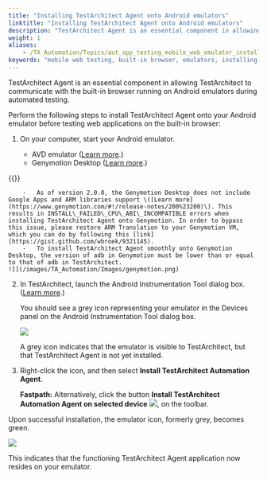 ```yaml
--- 
title: "Installing TestArchitect Agent onto Android emulators"
linktitle: "Installing TestArchitect Agent onto Android emulators"
description: "TestArchitect Agent is an essential component in allowing TestArchitect to communicate with the built-in browser running on Android emulators during automated testing."
weight: 1
aliases: 
    - /TA_Automation/Topics/aut_app_testing_mobile_web_emulator_installing_TA_Agent.html
keywords: "mobile web testing, built-in browser, emulators, installing agent, built-in browser testing, emulators, installing agent, TestArchitect Agent, built-in browser, emulators"
---
```


TestArchitect Agent is an essential component in allowing TestArchitect to communicate with the built-in browser running on Android emulators during automated testing.

Perform the following steps to install TestArchitect Agent onto your Android emulator before testing web applications on the built-in browser:

1.  On your computer, start your Android emulator.

    -   AVD emulator \([Learn more](http://developer.android.com/intl/vi/tools/devices/emulator.html#starting).\)
    -   Genymotion Desktop \([Learn more](https://www.genymotion.com/#!/developers/user-guide).\)

{{<restriction>}}

        -   As of version 2.0.0, the Genymotion Desktop does not include Google Apps and ARM libraries support \([Learn more](https://www.genymotion.com/#!/release-notes/200%23200)\). This results in INSTALL\_FAILED\_CPU\_ABI\_INCOMPATIBLE errors when installing TestArchitect Agent onto Genymotion. In order to bypass this issue, please restore ARM Translation to your Genymotion VM, which you can do by following this [link](https://gist.github.com/wbroek/9321145).
        -   To install TestArchitect Agent smoothly onto Genymotion Desktop, the version of adb in Genymotion must be lower than or equal to that of adb in TestArchitect.
    ![](/images/TA_Automation/Images/genymotion.png)

2.  In TestArchitect, launch the Android Instrumentation Tool dialog box. \([Learn more](/Android/Topics/Android_Instrumentation_tool.html).\)

    You should see a grey icon representing your emulator in the Devices panel on the Android Instrumentation Tool dialog box.

    ![](/images/TA_Automation/Images/gray_icon.png)

    A grey icon indicates that the emulator is visible to TestArchitect, but that TestArchitect Agent is not yet installed.

3.  Right-click the icon, and then select **Install TestArchitect Automation Agent**.

    **Fastpath:** Alternatively, click the button **Install TestArchitect Automation Agent on selected device** ![](/images/Android/Images/android_installing_TA_agent_btn.png), on the toolbar.


Upon successful installation, the emulator icon, formerly grey, becomes green.

![](/images/TA_Automation/Images/green_icon.png)

This indicates that the functioning TestArchitect Agent application now resides on your emulator.



